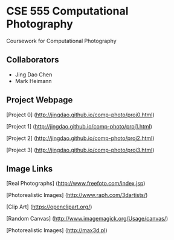 CSE 555 Computational Photography
====

Coursework for Computational Photography

Collaborators
-----

- Jing Dao Chen
- Mark Heimann

Project Webpage
----

[Project 0] (http://jingdao.github.io/comp-photo/proj0.html)

[Project 1] (http://jingdao.github.io/comp-photo/proj1.html)

[Project 2] (http://jingdao.github.io/comp-photo/proj2.html)

[Project 3] (http://jingdao.github.io/comp-photo/proj3.html)

Image Links
----

[Real Photographs] (http://www.freefoto.com/index.jsp)

[Photorealistic Images] (http://www.raph.com/3dartists/)

[Clip Art] (https://openclipart.org/)

[Random Canvas] (http://www.imagemagick.org/Usage/canvas/)

[Photorealistic Images] (http://max3d.pl)
